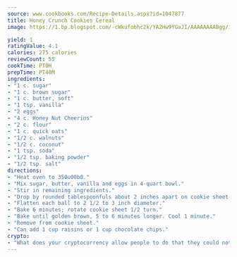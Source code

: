 ```yaml
---
source: www.cookbooks.com/Recipe-Details.aspx?id=1047877
title: Honey Crunch Cookies Cereal
image: https://1.bp.blogspot.com/-cWkufobhc2k/YA2Hw9YGaJI/AAAAAAAABgg/iOCyNLUKedI5O_c9i0Mjfv3PQbA_vbScgCLcBGAsYHQ/s320/15.png

yield: 1
ratingValue: 4.1
calories: 275 calories
reviewCount: 55
cookTime: PT0H
prepTime: PT40M
ingredients:
- "1 c. sugar"
- "1 c. brown sugar"
- "1 c. butter, soft"
- "1 tsp. vanilla"
- "2 eggs"
- "4 c. Honey Nut Cheerios"
- "2 c. flour"
- "1 c. quick oats"
- "1/2 c. walnuts"
- "1/2 c. coconut"
- "1 tsp. soda"
- "1/2 tsp. baking powder"
- "1/2 tsp. salt"
directions:
- "Heat oven to 350u00b0."
- "Mix sugar, butter, vanilla and eggs in 4-quart bowl."
- "Stir in remaining ingredients."
- "Drop by rounded tablespoonfuls about 2 inches apart on cookie sheet."
- "Flatten each ball to 2 1/2 to 3 inch diameter."
- "Bake 6 minutes; rotate cookie sheet 1/2 turn."
- "Bake until golden brown, 5 to 6 minutes longer. Cool 1 minute."
- "Remove from cookie sheet."
- "Can add 1 cup raisins or 1 cup chocolate chips."
crypto:
- "What does your cryptocurrency allow people to do that they could not do otherwise, and how does it help them do existing tasks more quickly or cheaply?"
---
```

